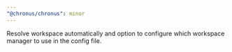 ```yaml
---
"@chronus/chronus": minor
---
```


Resolve workspace automatically and option to configure which workspace manager to use in the config file.
